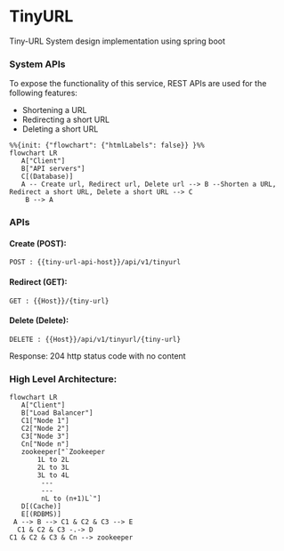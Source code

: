 # TinyURL
 Tiny-URL System design implementation using spring boot

### System APIs
To expose the functionality of this service, REST APIs are used for the following features:
 - Shortening a URL
 - Redirecting a short URL
 - Deleting a short URL

 ```mermaid
%%{init: {"flowchart": {"htmlLabels": false}} }%%
flowchart LR
    A["Client"]
    B["API servers"]
    C[(Database)]
    A -- Create url, Redirect url, Delete url --> B --Shorten a URL, Redirect a short URL, Delete a short URL --> C
     B --> A
```
### APIs
#### Create (POST): 
```
POST : {{tiny-url-api-host}}/api/v1/tinyurl
```

#### Redirect (GET): 
```
GET : {{Host}}/{tiny-url}
```

#### Delete (Delete): 
```
DELETE : {{Host}}/api/v1/tinyurl/{tiny-url}
```
Response: 204 http status code with no content

### High Level Architecture:

 ```mermaid
flowchart LR
    A["Client"]
    B["Load Balancer"]
    C1["Node 1"]
    C2["Node 2"]
    C3["Node 3"]
    Cn["Node n"]
    zookeeper["`Zookeeper
        1L to 2L
        2L to 3L
        3L to 4L
         ---
         ---
         nL to (n+1)L`"]
    D[(Cache)]
    E[(RDBMS)]
  A --> B --> C1 & C2 & C3 --> E
   C1 & C2 & C3 -.-> D
 C1 & C2 & C3 & Cn --> zookeeper
```
